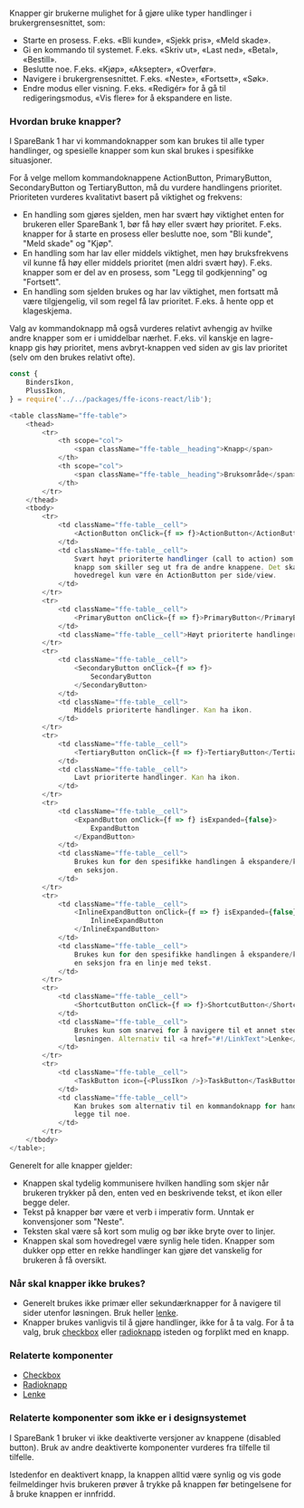 Knapper gir brukerne mulighet for å gjøre ulike typer handlinger i brukergrensesnittet, som:

-   Starte en prosess. F.eks. «Bli kunde», «Sjekk pris», «Meld skade».
-   Gi en kommando til systemet. F.eks. «Skriv ut», «Last ned», «Betal», «Bestill».
-   Beslutte noe. F.eks. «Kjøp», «Aksepter», «Overfør».
-   Navigere i brukergrensesnittet. F.eks. «Neste», «Fortsett», «Søk».
-   Endre modus eller visning. F.eks. «Redigér» for å gå til redigeringsmodus, «Vis flere» for å ekspandere en liste.

### Hvordan bruke knapper?

I SpareBank 1 har vi kommandoknapper som kan brukes til alle typer handlinger, og spesielle knapper som kun skal brukes i spesifikke situasjoner.

For å velge mellom kommandoknappene ActionButton, PrimaryButton, SecondaryButton og TertiaryButton, må du vurdere handlingens prioritet. Prioriteten vurderes kvalitativt basert på viktighet og frekvens:

-   En handling som gjøres sjelden, men har svært høy viktighet enten for brukeren eller SpareBank 1, bør få høy eller svært høy prioritet. F.eks. knapper for å starte en prosess eller beslutte noe, som "Bli kunde", "Meld skade" og "Kjøp".
-   En handling som har lav eller middels viktighet, men høy bruksfrekvens vil kunne få høy eller middels prioritet (men aldri svært høy). F.eks. knapper som er del av en prosess, som "Legg til godkjenning" og "Fortsett".
-   En handling som sjelden brukes og har lav viktighet, men fortsatt må være tilgjengelig, vil som regel få lav prioritet. F.eks. å hente opp et klageskjema.

Valg av kommandoknapp må også vurderes relativt avhengig av hvilke andre knapper som er i umiddelbar nærhet. F.eks. vil kanskje en lagre-knapp gis høy prioritet, mens avbryt-knappen ved siden av gis lav prioritet (selv om den brukes relativt ofte).

```js
const {
    BindersIkon,
    PlussIkon,
} = require('../../packages/ffe-icons-react/lib');

<table className="ffe-table">
    <thead>
        <tr>
            <th scope="col">
                <span className="ffe-table__heading">Knapp</span>
            </th>
            <th scope="col">
                <span className="ffe-table__heading">Bruksområde</span>
            </th>
        </tr>
    </thead>
    <tbody>
        <tr>
            <td className="ffe-table__cell">
                <ActionButton onClick={f => f}>ActionButton</ActionButton>
            </td>
            <td className="ffe-table__cell">
                Svært høyt prioriterte handlinger (call to action) som krever en
                knapp som skiller seg ut fra de andre knappene. Det skal som
                hovedregel kun være én ActionButton per side/view.
            </td>
        </tr>
        <tr>
            <td className="ffe-table__cell">
                <PrimaryButton onClick={f => f}>PrimaryButton</PrimaryButton>
            </td>
            <td className="ffe-table__cell">Høyt prioriterte handlinger.</td>
        </tr>
        <tr>
            <td className="ffe-table__cell">
                <SecondaryButton onClick={f => f}>
                    SecondaryButton
                </SecondaryButton>
            </td>
            <td className="ffe-table__cell">
                Middels prioriterte handlinger. Kan ha ikon.
            </td>
        </tr>
        <tr>
            <td className="ffe-table__cell">
                <TertiaryButton onClick={f => f}>TertiaryButton</TertiaryButton>
            </td>
            <td className="ffe-table__cell">
                Lavt prioriterte handlinger. Kan ha ikon.
            </td>
        </tr>
        <tr>
            <td className="ffe-table__cell">
                <ExpandButton onClick={f => f} isExpanded={false}>
                    ExpandButton
                </ExpandButton>
            </td>
            <td className="ffe-table__cell">
                Brukes kun for den spesifikke handlingen å ekspandere/kollapse
                en seksjon.
            </td>
        </tr>
        <tr>
            <td className="ffe-table__cell">
                <InlineExpandButton onClick={f => f} isExpanded={false}>
                    InlineExpandButton
                </InlineExpandButton>
            </td>
            <td className="ffe-table__cell">
                Brukes kun for den spesifikke handlingen å ekspandere/kollapse
                en seksjon fra en linje med tekst.
            </td>
        </tr>
        <tr>
            <td className="ffe-table__cell">
                <ShortcutButton onClick={f => f}>ShortcutButton</ShortcutButton>
            </td>
            <td className="ffe-table__cell">
                Brukes kun som snarvei for å navigere til et annet sted i
                løsningen. Alternativ til <a href="#!/LinkText">Lenke</a>.
            </td>
        </tr>
        <tr>
            <td className="ffe-table__cell">
                <TaskButton icon={<PlussIkon />}>TaskButton</TaskButton>
            </td>
            <td className="ffe-table__cell">
                Kan brukes som alternativ til en kommandoknapp for handlingen å
                legge til noe.
            </td>
        </tr>
    </tbody>
</table>;
```

Generelt for alle knapper gjelder:

-   Knappen skal tydelig kommunisere hvilken handling som skjer når brukeren trykker på den, enten ved en beskrivende tekst, et ikon eller begge deler.
-   Tekst på knapper bør være et verb i imperativ form. Unntak er konvensjoner som "Neste".
-   Teksten skal være så kort som mulig og bør ikke bryte over to linjer.
-   Knappen skal som hovedregel være synlig hele tiden. Knapper som dukker opp etter en rekke handlinger kan gjøre det vanskelig for brukeren å få oversikt.

### Når skal knapper ikke brukes?

-   Generelt brukes ikke primær eller sekundærknapper for å navigere til sider utenfor løsningen. Bruk heller [lenke](#!/LinkText).
-   Knapper brukes vanligvis til å gjøre handlinger, ikke for å ta valg. For å ta valg, bruk [checkbox](#!/CheckBox) eller [radioknapp](#!/RadioButton) isteden og forplikt med en knapp.

### Relaterte komponenter

-   [Checkbox](#!/CheckBox)
-   [Radioknapp](#!/RadioButton)
-   [Lenke](#!/LinkText)

### Relaterte komponenter som ikke er i designsystemet

I SpareBank 1 bruker vi ikke deaktiverte versjoner av knappene (disabled button). Bruk av andre deaktiverte komponenter vurderes fra tilfelle til tilfelle.

Istedenfor en deaktivert knapp, la knappen alltid være synlig og vis gode feilmeldinger hvis brukeren prøver å trykke på knappen før betingelsene for å bruke knappen er innfridd.
